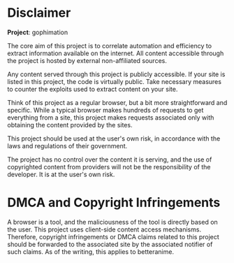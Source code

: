 # Disclaimer

**Project**: gophimation

The core aim of this project is to correlate automation and efficiency to extract information available on the internet. All content accessible through the project is hosted by external non-affiliated sources.

Any content served through this project is publicly accessible. If your site is listed in this project, the code is virtually public. Take necessary measures to counter the exploits used to extract content on your site.

Think of this project as a regular browser, but a bit more straightforward and specific. While a typical browser makes hundreds of requests to get everything from a site, this project makes requests associated only with obtaining the content provided by the sites.

This project should be used at the user's own risk, in accordance with the laws and regulations of their government.

The project has no control over the content it is serving, and the use of copyrighted content from providers will not be the responsibility of the developer. It is at the user's own risk.

# DMCA and Copyright Infringements
A browser is a tool, and the maliciousness of the tool is directly based on the user. This project uses client-side content access mechanisms. Therefore, copyright infringements or DMCA claims related to this project should be forwarded to the associated site by the associated notifier of such claims. As of the writing, this applies to betteranime.
